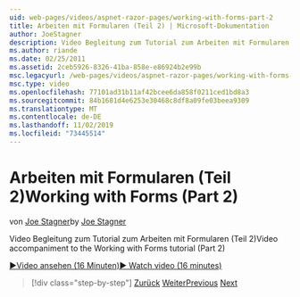 ```yaml
---
uid: web-pages/videos/aspnet-razor-pages/working-with-forms-part-2
title: Arbeiten mit Formularen (Teil 2) | Microsoft-Dokumentation
author: JoeStagner
description: Video Begleitung zum Tutorial zum Arbeiten mit Formularen (Teil 2)
ms.author: riande
ms.date: 02/25/2011
ms.assetid: 2ceb5926-8326-41ba-858e-e86924b2e99b
msc.legacyurl: /web-pages/videos/aspnet-razor-pages/working-with-forms-part-2
msc.type: video
ms.openlocfilehash: 77101ad31b11af42bcee6da858f0211ced1bd8a3
ms.sourcegitcommit: 84b1681d4e6253e30468c8df8a09fe03beea9309
ms.translationtype: MT
ms.contentlocale: de-DE
ms.lasthandoff: 11/02/2019
ms.locfileid: "73445514"
---
```

# <a name="working-with-forms-part-2"></a><span data-ttu-id="a8916-103">Arbeiten mit Formularen (Teil 2)</span><span class="sxs-lookup"><span data-stu-id="a8916-103">Working with Forms (Part 2)</span></span>

<span data-ttu-id="a8916-104">von [Joe Stagner](https://github.com/JoeStagner)</span><span class="sxs-lookup"><span data-stu-id="a8916-104">by [Joe Stagner](https://github.com/JoeStagner)</span></span>

<span data-ttu-id="a8916-105">Video Begleitung zum Tutorial zum Arbeiten mit Formularen (Teil 2)</span><span class="sxs-lookup"><span data-stu-id="a8916-105">Video accompaniment to the Working with Forms tutorial (Part 2)</span></span>

<span data-ttu-id="a8916-106">[&#9654;Video ansehen (16 Minuten)](https://channel9.msdn.com/Blogs/ASP-NET-Site-Videos/working-with-forms-(part-2))</span><span class="sxs-lookup"><span data-stu-id="a8916-106">[&#9654; Watch video (16 minutes)](https://channel9.msdn.com/Blogs/ASP-NET-Site-Videos/working-with-forms-(part-2))</span></span>

> [!div class="step-by-step"]
> <span data-ttu-id="a8916-107">[Zurück](working-with-forms-part-1.md)
> [Weiter](working-with-data-part-1.md)</span><span class="sxs-lookup"><span data-stu-id="a8916-107">[Previous](working-with-forms-part-1.md)
[Next](working-with-data-part-1.md)</span></span>

